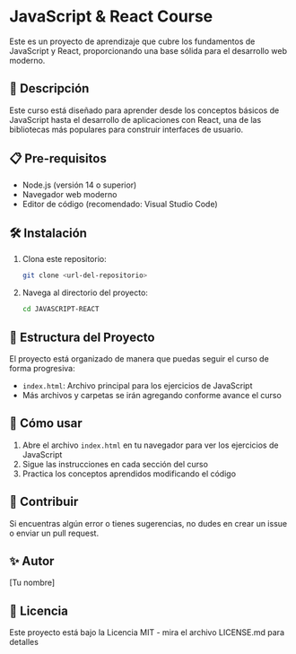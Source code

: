 # JavaScript & React Course

Este es un proyecto de aprendizaje que cubre los fundamentos de JavaScript y React, proporcionando una base sólida para el desarrollo web moderno.

## 🚀 Descripción

Este curso está diseñado para aprender desde los conceptos básicos de JavaScript hasta el desarrollo de aplicaciones con React, una de las bibliotecas más populares para construir interfaces de usuario.

## 📋 Pre-requisitos

- Node.js (versión 14 o superior)
- Navegador web moderno
- Editor de código (recomendado: Visual Studio Code)

## 🛠️ Instalación

1. Clona este repositorio:
   ```bash
   git clone <url-del-repositorio>
   ```

2. Navega al directorio del proyecto:
   ```bash
   cd JAVASCRIPT-REACT
   ```

## 🎯 Estructura del Proyecto

El proyecto está organizado de manera que puedas seguir el curso de forma progresiva:

- `index.html`: Archivo principal para los ejercicios de JavaScript
- Más archivos y carpetas se irán agregando conforme avance el curso

## 📖 Cómo usar

1. Abre el archivo `index.html` en tu navegador para ver los ejercicios de JavaScript
2. Sigue las instrucciones en cada sección del curso
3. Practica los conceptos aprendidos modificando el código

## 🤝 Contribuir

Si encuentras algún error o tienes sugerencias, no dudes en crear un issue o enviar un pull request.

## ✨ Autor

[Tu nombre]

## 📄 Licencia

Este proyecto está bajo la Licencia MIT - mira el archivo LICENSE.md para detalles

